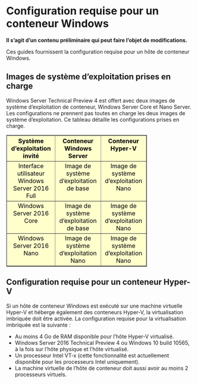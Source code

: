 # Configuration requise pour un conteneur Windows

**Il s’agit d’un contenu préliminaire qui peut faire l’objet de modifications.**

Ces guides fournissent la configuration requise pour un hôte de conteneur Windows.

## Images de système d’exploitation prises en charge

Windows Server Technical Preview 4 est offert avec deux images de système d’exploitation de conteneur, Windows Server Core et Nano Server. Les configurations ne prennent pas toutes en charge les deux images de système d’exploitation. Ce tableau détaille les configurations prises en charge.

<table border="1" style="background-color:FFFFCC;border-collapse:collapse;border:1px solid FFCC00;color:000000;width:75%" cellpadding="5" cellspacing="5">
<thead>
<tr valign="top">
<th><center>Système d’exploitation invité</center></th>
<th><center>Conteneur Windows Server</center></th>
<th><center>Conteneur Hyper-V</center></th>
</tr>
</thead>
<tbody>
<tr valign="top">
<td><center>Interface utilisateur Windows Server 2016 Full</center></td>
<td><center>Image de système d’exploitation de base</center></td>
<td><center>Image de système d’exploitation Nano</center></td>
</tr>
<tr valign="top">
<td><center>Windows Server 2016 Core</center></td>
<td><center>Image de système d’exploitation de base</center></td>
<td><center> Image de système d’exploitation Nano</center></td>
</tr>
<tr valign="top">
<td><center>Windows Server 2016 Nano</center></td>
<td><center> Image de système d’exploitation Nano</center></td>
<td><center>Image de système d’exploitation Nano</center></td>
</tr>
</tbody>
</table>

## Configuration requise pour un conteneur Hyper-V

Si un hôte de conteneur Windows est exécuté sur une machine virtuelle Hyper-V et héberge également des conteneurs Hyper-V, la virtualisation imbriquée doit être activée. La configuration requise pour la virtualisation imbriquée est la suivante :

- Au moins 4 Go de RAM disponible pour l’hôte Hyper-V virtualisé.
- Windows Server 2016 Technical Preview 4 ou Windows 10 build 10565, à la fois sur l’hôte physique et l’hôte virtualisé.
- Un processeur Intel VT-x (cette fonctionnalité est actuellement disponible pour les processeurs Intel uniquement).
- La machine virtuelle de l’hôte de conteneur doit aussi avoir au moins 2 processeurs virtuels.





<!--HONumber=Jan16_HO1-->
